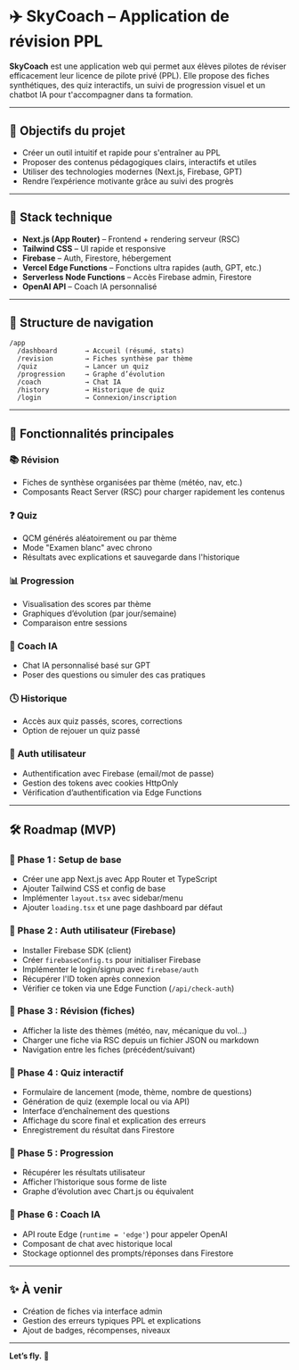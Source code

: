 # ✈️ SkyCoach – Application de révision PPL

**SkyCoach** est une application web qui permet aux élèves pilotes de réviser efficacement leur licence de pilote privé (PPL). Elle propose des fiches synthétiques, des quiz interactifs, un suivi de progression visuel et un chatbot IA pour t'accompagner dans ta formation.

---

## 🚀 Objectifs du projet

- Créer un outil intuitif et rapide pour s'entraîner au PPL
- Proposer des contenus pédagogiques clairs, interactifs et utiles
- Utiliser des technologies modernes (Next.js, Firebase, GPT)
- Rendre l’expérience motivante grâce au suivi des progrès

---

## 🔧 Stack technique

- **Next.js (App Router)** – Frontend + rendering serveur (RSC)
- **Tailwind CSS** – UI rapide et responsive
- **Firebase** – Auth, Firestore, hébergement
- **Vercel Edge Functions** – Fonctions ultra rapides (auth, GPT, etc.)
- **Serverless Node Functions** – Accès Firebase admin, Firestore
- **OpenAI API** – Coach IA personnalisé

---

## 📁 Structure de navigation

```
/app
  /dashboard       → Accueil (résumé, stats)
  /revision        → Fiches synthèse par thème
  /quiz            → Lancer un quiz
  /progression     → Graphe d’évolution
  /coach           → Chat IA
  /history         → Historique de quiz
  /login           → Connexion/inscription
```

---

## 🧩 Fonctionnalités principales

### 📚 Révision

- Fiches de synthèse organisées par thème (météo, nav, etc.)
- Composants React Server (RSC) pour charger rapidement les contenus

### ❓ Quiz

- QCM générés aléatoirement ou par thème
- Mode "Examen blanc" avec chrono
- Résultats avec explications et sauvegarde dans l'historique

### 📊 Progression

- Visualisation des scores par thème
- Graphiques d’évolution (par jour/semaine)
- Comparaison entre sessions

### 🧠 Coach IA

- Chat IA personnalisé basé sur GPT
- Poser des questions ou simuler des cas pratiques

### 🕓 Historique

- Accès aux quiz passés, scores, corrections
- Option de rejouer un quiz passé

### 🔐 Auth utilisateur

- Authentification avec Firebase (email/mot de passe)
- Gestion des tokens avec cookies HttpOnly
- Vérification d’authentification via Edge Functions

---

## 🛠️ Roadmap (MVP)

### 🔹 Phase 1 : Setup de base
- Créer une app Next.js avec App Router et TypeScript
- Ajouter Tailwind CSS et config de base
- Implémenter `layout.tsx` avec sidebar/menu
- Ajouter `loading.tsx` et une page dashboard par défaut

### 🔹 Phase 2 : Auth utilisateur (Firebase)
- Installer Firebase SDK (client)
- Créer `firebaseConfig.ts` pour initialiser Firebase
- Implémenter le login/signup avec `firebase/auth`
- Récupérer l'ID token après connexion
- Vérifier ce token via une Edge Function (`/api/check-auth`)

### 🔹 Phase 3 : Révision (fiches)
- Afficher la liste des thèmes (météo, nav, mécanique du vol...)
- Charger une fiche via RSC depuis un fichier JSON ou markdown
- Navigation entre les fiches (précédent/suivant)

### 🔹 Phase 4 : Quiz interactif
- Formulaire de lancement (mode, thème, nombre de questions)
- Génération de quiz (exemple local ou via API)
- Interface d’enchaînement des questions
- Affichage du score final et explication des erreurs
- Enregistrement du résultat dans Firestore

### 🔹 Phase 5 : Progression
- Récupérer les résultats utilisateur
- Afficher l’historique sous forme de liste
- Graphe d’évolution avec Chart.js ou équivalent

### 🔹 Phase 6 : Coach IA
- API route Edge (`runtime = 'edge'`) pour appeler OpenAI
- Composant de chat avec historique local
- Stockage optionnel des prompts/réponses dans Firestore

---

## ✨ À venir

- Création de fiches via interface admin
- Gestion des erreurs typiques PPL et explications
- Ajout de badges, récompenses, niveaux

---

**Let’s fly.** 🛫

